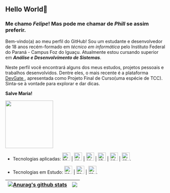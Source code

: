 ## Hello World🫡
### Me chamo *Felipe*! Mas pode me chamar de *Phill* se assim preferir.

Bem-vindo(a) ao meu perfil do GitHub! Sou um estudante e desenvolvedor de 18 anos recém-formado em *técnico em informática* pelo Instituto Federal do Paraná - Campus Foz do Iguaçu. Atualmente estou cursando superior em ***Análise e Desenvolvimento de Sistemas***.

Neste perfil você encontrará alguns dos meus estudos, projetos pessoais e trabalhos desenvolvidos. Dentre eles, o mais recente é a plataforma <a href="https://github.com/DevGateOficial/"> DevGate </a>, apresentada como Projeto Final de Curso(uma espécie de TCC). Sinta-se à vontade para explorar e dar dicas.

**Salve Maria!**

<img width= "150px" src="https://user-images.githubusercontent.com/98662238/224462798-248d6e22-3847-4c67-9a54-b09e3a59709d.gif">

- Tecnologias aplicadas:
  <code><img height="25" alt="html" src="https://cdn-icons-png.flaticon.com/512/732/732212.png"></code>
| <code><img height="25" alt="css" src="https://cdn-icons-png.flaticon.com/512/732/732190.png"></code>
| <code><img height="25" alt="js" src="https://cdn-icons-png.flaticon.com/512/5968/5968292.png"></code>
| <code><img height="25" alt="php" src="https://cdn-icons-png.flaticon.com/512/919/919830.png"></code>
| <code><img height="25" alt="sql" src="https://cdn-icons-png.flaticon.com/512/2306/2306173.png"></code>
| <code><img height="25" alt="cpp" src="https://cdn-icons-png.flaticon.com/512/6132/6132222.png"></code>.

- Tecnologias em Estudo:
  <code><img height="25" alt="nodejs" src="https://cdn-icons-png.flaticon.com/512/5968/5968322.png"></code>
| <code><img height="25" alt="mongodb" src="https://img.icons8.com/color/512/mongodb.png"></code>
| <code><img height="25" alt="react" src="https://cdn-icons-png.flaticon.com/512/919/919851.png"></code>.

| <a href="https://github.com/FelipeSGoncalves/FelipeSGoncalves"><img align="center" src="https://github-readme-stats.vercel.app/api?username=FelipeSGoncalves&show_icons=true&count_private=true&theme=tokyonight&hide_border=true" alt="Anurag's github stats" /></a> | <a href="https://github.com/FelipeSGoncalves/FelipeSGoncalves/"><img align="center" src="https://github-readme-stats.vercel.app/api/top-langs/?username=FelipeSGoncalves&layout=compact&theme=tokyonight&hide_border=true" /></a> |
| ------------- | ------------- |


